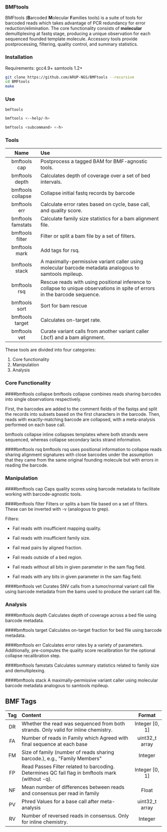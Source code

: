 ### BMFtools

BMFtools (**B**arcoded **M**olecular **F**amilies tools) is a suite of tools for barcoded reads which takes advantage of PCR redundancy for error reduction/elimination. The core functionality consists of **molecular** demultiplexing at fastq stage, producing a unique observation for each sequenced founded template molecule. Accessory tools provide postprocessing, filtering, quality control, and summary statistics.

### Installation

Requirements:
gcc4.9+
samtools 1.2+

```bash
git clone https://github.com/ARUP-NGS/BMFtools --recursive
cd BMFtools
make
```

### Use

```bash
bmftools
```

```bash
bmftools <--help/-h>
```

```bash
bmftools <subcommand> <-h>
```

### Tools

Name | Use |
:---:|:----|
bmftools cap| Postprocess a tagged BAM for BMF-agnostic tools.|
bmftools depth| Calculates depth of coverage over a set of bed intervals.|
bmftools collapse| Collapse initial fastq records by barcode|
bmftools err| Calculate error rates based on cycle, base call, and quality score.|
bmftools famstats| Calculate family size statistics for a bam alignment file.|
bmftools filter| Filter or split a bam file by a set of filters.|
bmftools mark| Add tags for rsq.|
bmftools stack| A maximally-permissive variant caller using molecular barcode metadata analogous to samtools mpileup.|
bmftools rsq| Rescue reads with using positional inference to collapse to unique observations in spite of errors in the barcode sequence.|
bmftools sort| Sort for bam rescue|
bmftools target| Calculates on-target rate.|
bmftools vet| Curate variant calls from another variant caller (.bcf) and a bam alignment.|

These tools are divided into four categories:
  1. Core functionality
  2. Manipulation
  3. Analysis

### Core Functionality

####bmftools collapse
bmftools collapse combines reads sharing barcodes into single observations respectively.

First, the barcodes are added to the comment fields of the fastqs and split the records into subsets based on the first characters in the barcode.
Then, reads with exactly-matching barcode are collapsed, with a meta-analysis performed on each base call.

bmftools collapse inline collapses templates where both strands were sequenced, whereas collapse secondary lacks strand information.

####bmftools rsq
bmftools rsq uses positional information to collapse reads sharing alignment signatures with close barcodes
under the assumption that they came from the same original founding molecule but with errors in reading the
barcode.

### Manipulation

####bmftools cap
Caps quality scores using barcode metadata to facilitate working with barcode-agnostic tools.

####bmftools filter
Filters or splits a bam file based on a set of filters. These can be inverted with -v (analogous to grep).

Filters:
  * Fail reads with insufficient mapping quality.

  * Fail reads with insufficient family size.

  * Fail read pairs by aligned fraction.

  * Fail reads outside of a bed region.

  * Fail reads without all bits in given parameter in the sam flag field.

  * Fail reads with any bits in given parameter in the sam flag field.

####bmftools vet
Curates SNV calls from a tumor/normal variant call file using barcode metadata from the bams used to produce the variant call file.

### Analysis

####bmftools depth
Calculates depth of coverage across a bed file using barcode metadata.

####bmftools target
Calculates on-target fraction for bed file using barcode metadata.

####bmftools err
Calculates error rates by a variety of parameters.
Additionally, pre-computes the quality score recalibration for the optional collapse recalibration step.

####bmftools famstats
Calculates summary statistics related to family size and demultiplexing.

####bmftools stack
A maximally-permissive variant caller using molecular barcode metadata analogous to samtools mpileup.


## BMF Tags

Tag | Content | Format |
:----:|:-----|:-----:|
DR | Whether the read was sequenced from both strands. Only valid for inline chemistry. | Integer [0, 1] |
FA | Number of reads in Family which Agreed with final sequence at each base | uint32_t array |
FM | Size of family (number of reads sharing barcode.), e.g., "Family Members" | Integer |
FP | Read Passes Filter related to barcoding. Determines QC fail flag in bmftools mark (without -q).| Integer [0, 1]|
NF | Mean number of differences between reads and consensus per read in family | Float |
PV | Phred Values for a base call after meta-analysis | uint32_t array |
RV | Number of reversed reads in consensus. Only for inline chemistry. | Integer |
